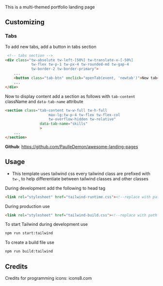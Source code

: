 

This is a multi-themed portfolio landing page 

## Customizing

### Tabs

To add new tabs, add a button in tabs section
```html
 <!-- tabs section -->
<div class="tw-absolute tw-left-[50%] tw-translate-x-[-50%]  
            tw-flex tw-p-1 tw-px-4 tw-rounded-md tw-gap-4 
            tw-border-2 tw-border-primary">
    ...
    <button class="tab-btn" onclick="openTab(event, 'newtab')">New tab</button>
    ...
</div>
```

Now to display content add a section as follows with `tab-content` className and `data-tab-name` attribute
```html
<section class="tab-content tw-w-full tw-h-full
                    max-lg:tw-p-4 tw-flex tw-flex-col 
                    tw-overflow-hidden tw-relative"
                data-tab-name="skills"
                >
    ...
</section>
```


**Github**: https://github.com/PaulleDemon/awesome-landing-pages

## Usage

* This template uses tailwind css every tailwind class are prefixed with `tw-`, to help differentiate
  between tailwind classes and other classes  

During development add the following to head tag

```html
<link rel="stylesheet" href="tailwind-runtime.css"><!--replace with path to your tailwind runtime-->
```
During production use

```html
<link rel="stylesheet" href="tailwind-build.css"><!--replace with path to your tailwind build-->
```

To start Tailwind during development use
```html
npm run start:tailwind
```

To create a build file use
```html
npm run build:tailwind
```


## Credits

Credits for programming icons: icons8.com